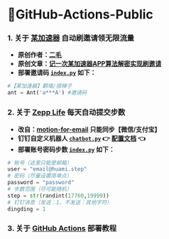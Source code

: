 # 🌈GitHub-Actions-Public

<p align="middle"></p>

### 1. **关于 [某加速器](https://ant.aff004.org) 自动刷邀请领无限流量**
* **原创作者：[二毛](https://erma0.cn)**
* **原创文章：[记一次某加速器APP算法解密实现刷邀请](https://segmentfault.com/a/1190000040012580)**
* **部署邀请码 [`index.py`](https://github.com/geoi6sam1/GitHub-Actions-Public/blob/main/ant/index.py) 如下：**

```python
#【某加速器】翻墙/搭梯子
ant = Ant('a***A') #邀请码
```

### 2. **关于 [Zepp Life](https://app.mi.com/details?id=com.xiaomi.hm.health) 每天自动提交步数**
* **改自：[motion-for-email](https://github.com/matocool/motion-for-email) 只能同步【微信/支付宝】**
* **钉钉自定义机器人 [`chatbot.py`](https://github.com/zhuifengshen/DingtalkChatbot/blob/master/dingtalkchatbot/chatbot.py) 👉 [配置文档](https://github.com/zhuifengshen/DingtalkChatbot) 👈**
* **部署账号密码步数 [`index.py`](https://github.com/geoi6sam1/GitHub-Actions-Public/blob/main/huami-step/index.py) 如下：**

```python
# 帐号（这里只能是邮箱）
user = "email@huami.step"
# 密码（尽量设置简单点）
password = "password"
# 步数范围（尽可能随机）
step = str(randint(17760,19999))
# 钉钉消息（发送：1，不发送：其他字符）
dingding = 1
```

### 3. **关于 [GitHub Actions](https://docs.github.com/cn/actions) 部署教程**
